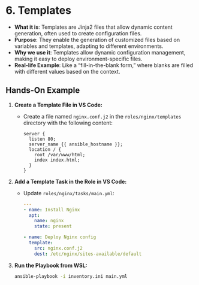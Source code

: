 # 6. **Templates**

- **What it is**: Templates are Jinja2 files that allow dynamic content generation, often used to create configuration files.
- **Purpose**: They enable the generation of customized files based on variables and templates, adapting to different environments.
- **Why we use it**: Templates allow dynamic configuration management, making it easy to deploy environment-specific files.
- **Real-life Example**: Like a “fill-in-the-blank form,” where blanks are filled with different values based on the context.

## Hands-On Example

1. **Create a Template File in VS Code:**
   - Create a file named `nginx.conf.j2` in the `roles/nginx/templates` directory with the following content:

     ```
     server {
       listen 80;
       server_name {{ ansible_hostname }};
       location / {
         root /var/www/html;
         index index.html;
       }
     }
     ```

2. **Add a Template Task in the Role in VS Code:**
   - Update `roles/nginx/tasks/main.yml`:

     ```yaml
     ---
     - name: Install Nginx
       apt:
         name: nginx
         state: present

     - name: Deploy Nginx config
       template:
         src: nginx.conf.j2
         dest: /etc/nginx/sites-available/default
     ```

3. **Run the Playbook from WSL:**

   ```bash
   ansible-playbook -i inventory.ini main.yml
   ```

